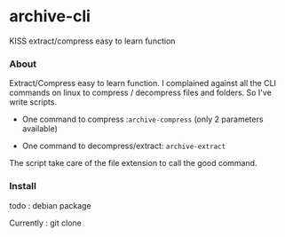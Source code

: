 # archive-cli
KISS extract/compress easy to learn function

### About
Extract/Compress easy to learn function.
I complained against all the CLI commands on linux to compress / decompress files and folders.
So I've write scripts.

- One command to compress :`archive-compress` (only 2 parameters available)

- One command to decompress/extract: `archive-extract`

The script take care of the file extension to call the good command.

### Install
todo : debian package

Currently : git clone
